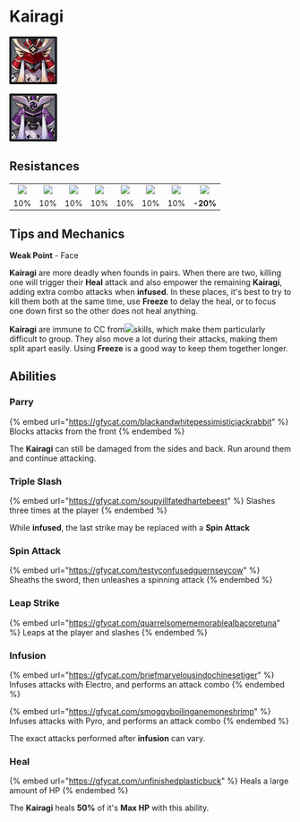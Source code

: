 # Kairagi

![Fiery Might](../../.gitbook/assets/kairagi-pyro-.png)

![Dancing Thunder](../../.gitbook/assets/kairagi-electro-.png)

## Resistances

|                                                                                                                                                                                                           |                                                                                                                                                                                                           |                                                                                                                                                                                                           |                                                                                                                                                                                                           |                                                                                                                                                                                                           |                                                                                                                                                                                                           |                                                                                                                                                                                                           |                                                                                                                                                                                                           |
| :-------------------------------------------------------------------------------------------------------------------------------------------------------------------------------------------------------: | :-------------------------------------------------------------------------------------------------------------------------------------------------------------------------------------------------------: | :-------------------------------------------------------------------------------------------------------------------------------------------------------------------------------------------------------: | :-------------------------------------------------------------------------------------------------------------------------------------------------------------------------------------------------------: | :-------------------------------------------------------------------------------------------------------------------------------------------------------------------------------------------------------: | :-------------------------------------------------------------------------------------------------------------------------------------------------------------------------------------------------------: | :-------------------------------------------------------------------------------------------------------------------------------------------------------------------------------------------------------: | :-------------------------------------------------------------------------------------------------------------------------------------------------------------------------------------------------------: |
| ​​![](https://firebasestorage.googleapis.com/v0/b/gitbook-28427.appspot.com/o/assets%2F-MVAGyyACcSzyzfmgy7f%2Fsync%2F485abc41b72e4fb75fd6cf1b2c21d83a5da9a05c.png?generation=1615182625871961\&alt=media) | ​​![](https://firebasestorage.googleapis.com/v0/b/gitbook-28427.appspot.com/o/assets%2F-MVAGyyACcSzyzfmgy7f%2Fsync%2F1a9d730812988c6cd8678f117630d179f689cee0.png?generation=1615182626544397\&alt=media) | ​​![](https://firebasestorage.googleapis.com/v0/b/gitbook-28427.appspot.com/o/assets%2F-MVAGyyACcSzyzfmgy7f%2Fsync%2Fe0472b52c548a7162a648c191cad9b7bbdf4498b.png?generation=1615182626170812\&alt=media) | ​​![](https://firebasestorage.googleapis.com/v0/b/gitbook-28427.appspot.com/o/assets%2F-MVAGyyACcSzyzfmgy7f%2Fsync%2Fa8efded210241d0c6764e2819b9c750deff8a6d4.png?generation=1615182626278065\&alt=media) | ​​![](https://firebasestorage.googleapis.com/v0/b/gitbook-28427.appspot.com/o/assets%2F-MVAGyyACcSzyzfmgy7f%2Fsync%2F68e4777d7c38eb974be29d8260b1f52709a44a26.png?generation=1615182625284983\&alt=media) | ​​![](https://firebasestorage.googleapis.com/v0/b/gitbook-28427.appspot.com/o/assets%2F-MVAGyyACcSzyzfmgy7f%2Fsync%2Fcb0b6d83e3899b9d4310fb78ce58ccad28b8c839.png?generation=1615182626007947\&alt=media) | ​​![](https://firebasestorage.googleapis.com/v0/b/gitbook-28427.appspot.com/o/assets%2F-MVAGyyACcSzyzfmgy7f%2Fsync%2F347363c813f76f26b0c6c74df49012812f9fe690.png?generation=1615182625760905\&alt=media) | ​​![](https://firebasestorage.googleapis.com/v0/b/gitbook-28427.appspot.com/o/assets%2F-MVAGyyACcSzyzfmgy7f%2Fsync%2F7db8ec0e8a47656e2367909ab5d65aa19effb930.png?generation=1615182626144273\&alt=media) |
|                                                                                                    10%                                                                                                    |                                                                                                    10%                                                                                                    |                                                                                                    10%                                                                                                    |                                                                                                    10%                                                                                                    |                                                                                                    10%                                                                                                    |                                                                                                    10%                                                                                                    |                                                                                                    10%                                                                                                    |                                                                                                  **-20%**                                                                                                 |

## Tips and Mechanics

**Weak Point** - Face

**Kairagi** are more deadly when founds in pairs. When there are two, killing one will trigger their **Heal** attack and also empower the remaining **Kairagi**, adding extra combo attacks when **infused**. In these places, it's best to try to kill them both at the same time, use **Freeze** to delay the heal, or to focus one down first so the other does not heal anything.

**Kairagi** are immune to CC from![](../../.gitbook/assets/anemo\_small.png)skills, which make them particularly difficult to group. They also move a lot during their attacks, making them split apart easily. Using **Freeze** is a good way to keep them together longer.

## Abilities

### Parry

{% embed url="https://gfycat.com/blackandwhitepessimisticjackrabbit" %}
Blocks attacks from the front
{% endembed %}

The **Kairagi** can still be damaged from the sides and back. Run around them and continue attacking.

### Triple Slash

{% embed url="https://gfycat.com/soupyillfatedhartebeest" %}
Slashes three times at the player
{% endembed %}

While **infused**, the last strike may be replaced with a **Spin Attack**

### Spin Attack

{% embed url="https://gfycat.com/testyconfusedguernseycow" %}
Sheaths the sword, then unleashes a spinning attack
{% endembed %}

### Leap Strike

{% embed url="https://gfycat.com/quarrelsomememorablealbacoretuna" %}
Leaps at the player and slashes
{% endembed %}

### Infusion

{% embed url="https://gfycat.com/briefmarvelousindochinesetiger" %}
Infuses attacks with Electro, and performs an attack combo
{% endembed %}

{% embed url="https://gfycat.com/smoggyboilinganemoneshrimp" %}
Infuses attacks with Pyro, and performs an attack combo
{% endembed %}

The exact attacks performed after **infusion** can vary.

### Heal

{% embed url="https://gfycat.com/unfinishedplasticbuck" %}
Heals a large amount of HP
{% endembed %}

The **Kairagi** heals **50%** of it's **Max HP** with this ability.
